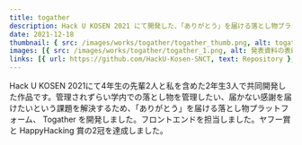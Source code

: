 ```yaml
---
title: togather
description: Hack U KOSEN 2021 にて開発した、「ありがとう」を届ける落とし物プラットフォーム
date: 2021-12-18
thumbnail: { src: /images/works/togather/togather_thumb.png, alt: togather }
images: [{ src: /images/works/togather/togather_1.png, alt: 発表資料の表紙 }, { src: /images/works/togather/togather_2.png, alt: togather のフロー その 1 }, { src: /images/works/togather/togather_3.png, alt: togather のフロー その 2 }, { src: /images/works/togather/togather_4.png, alt: togather の特徴 }]
links: [{ url: https://github.com/HackU-Kosen-SNCT, text: Repository }, { url: https://www.youtube.com/watch?v=uzsjm_9tSwY&t=801s, text: Presentation }]
---
```


Hack U KOSEN 2021にて4年生の先輩2人と私を含めた2年生3人で共同開発した作品です。管理されずらい学内での落とし物を管理したい、届かない感謝を届けたいという課題を解決するため、「ありがとう」を届ける落とし物プラットフォーム、 Togather を開発しました。フロントエンドを担当しました。ヤフー賞と HappyHacking 賞の2冠を達成しました。
